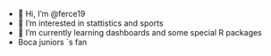 - 👋 Hi, I’m @ferce19
- 👀 I’m interested in stattistics and sports
- 🌱 I’m currently learning dashboards and some special R packages
- Boca juniors ´s fan 


<!---
ferce19/ferce19 is a ✨ special ✨ repository because its `README.md` (this file) appears on your GitHub profile.
You can click the Preview link to take a look at your changes.
--->
